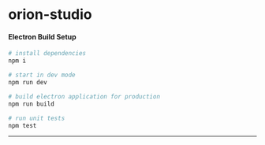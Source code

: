# orion-studio

#### Electron Build Setup

``` bash
# install dependencies
npm i

# start in dev mode
npm run dev

# build electron application for production
npm run build

# run unit tests
npm test
```

---
